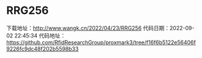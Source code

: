 # RRG256
下载地址：http://www.wangk.cn/2022/04/23/RRG256
代码日期：2022-09-02 22:45:34
代码地址：https://github.com/RfidResearchGroup/proxmark3/tree/f16f6b5122e56406f9226fc9dc48f202b5598b33
